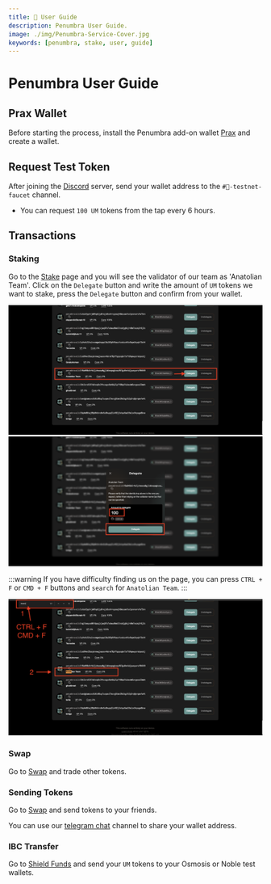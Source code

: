 ```yaml
---
title: 👤 User Guide
description: Penumbra User Guide.
image: ./img/Penumbra-Service-Cover.jpg
keywords: [penumbra, stake, user, guide]
---
```


# Penumbra User Guide

## Prax Wallet

Before starting the process, install the Penumbra add-on wallet [Prax](https://chromewebstore.google.com/detail/prax-wallet/lkpmkhpnhknhmibgnmmhdhgdilepfghe) and create a wallet.

## Request Test Token

After joining the [Discord](https://discord.gg/AWshYAkKTb) server, send your wallet address to the `#🚰-testnet-faucet` channel.

* You can request `100 UM` tokens from the tap every 6 hours.

## Transactions

### Staking

Go to the [Stake](https://app.testnet.penumbra.zone/#/staking) page and you will see the validator of our team as 'Anatolian Team'. Click on the `Delegate` button and write the amount of `UM` tokens we want to stake, press the `Delegate` button and confirm from your wallet.

![User Guide 1](./img/user-guide-1.png)
![User Guide 2](./img/user-guide-2.png)

:::warning
If you have difficulty finding us on the page, you can press `CTRL + F` or `CMD + F` buttons and `search` for `Anatolian Team`.
:::

![User Guide 3](./img/user-guide-3.png)

### Swap

Go to [Swap](https://app.testnet.penumbra.zone/#/swap) and trade other tokens.

### Sending Tokens
Go to [Swap](https://app.testnet.penumbra.zone/#/send) and send tokens to your friends.

You can use our [telegram chat](https://t.me/AnatolianTeam) channel to share your wallet address.

### IBC Transfer

Go to [Shield Funds](https://app.testnet.penumbra.zone/#/ibc) and send your `UM` tokens to your Osmosis or Noble test wallets.